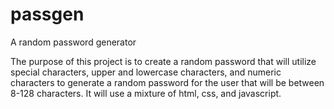 # passgen
A random password generator

The purpose of this project is to create a random password that will utilize special characters, upper and lowercase characters, and numeric characters to generate a random password for the user that will be between 8-128 characters. It will use a mixture of html, css, and javascript. 
